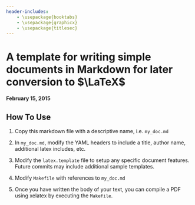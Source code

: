 ```yaml
---
header-includes:
    - \usepackage{booktabs}
    - \usepackage{graphicx}
    - \usepackage{titlesec}
---
```


# A template for writing simple documents in Markdown for later conversion to $\LaTeX$

**February 15, 2015**

## How To Use

1. Copy this markdown file with a descriptive name, i.e. `my_doc.md`

2. In `my_doc.md`, modify the YAML headers to include a title, author name, additional latex includes, etc.

3. Modify the `latex.template` file to setup any specific document features. Future commits may include additional sample templates.

4. Modify `Makefile` with references to `my_doc.md`

5. Once you have written the body of your text, you can compile a PDF using xelatex by executing the `Makefile`.
